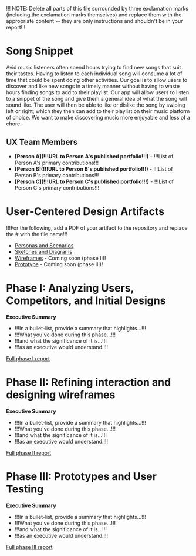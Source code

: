 !!! NOTE: Delete all parts of this file surrounded by three exclamation marks (including the exclamation marks themselves) and replace them with the appropriate content -- they are only instructions and shouldn't be in your report!!!

# Song Snippet

Avid music listeners often spend hours trying to find new songs that suit their tastes. Having to listen to each individual song will consume a lot of time that could be spent doing other activities. Our goal is to allow users to discover and like new songs in a timely manner without having to waste hours finding songs to add to their playlist. Our app will allow users to listen to a snippet of the song and give them a general idea of what the song will sound like. The user will then be able to like or dislike the song by swiping left or right; which they then can add to their playlist on their music platform of choice. We want to make discovering music more enjoyable and less of a chore. 

## UX Team Members

* **[Person A](!!!URL to Person A's published portfolio!!!)** - !!!List of Person A's primary contributions!!!
* **[Person B](!!!URL to Person B's published portfolio!!!)** - !!!List of Person B's primary contributions!!!
* **[Person C](!!!URL to Person C's published portfolio!!!)** - !!!List of Person C's primary contributions!!!

# User-Centered Design Artifacts
 
!!!For the following, add a PDF of your artifact to the repository and replace the # with the file name!!!
* [Personas and Scenarios](personas/)
* [Sketches and Diagrams](sketches/)
* [Wireframes](#) - Coming soon (phase II)!
* [Prototype](#) - Coming soon (phase III)!

# Phase I: Analyzing Users, Competitors, and Initial Designs

**Executive Summary**

* !!!In a bullet-list, provide a summary that highlights...!!!
* !!!What you've done during this phase...!!!
* !!!and what the significance of it is...!!!
* !!!as an executive would understand.!!!

[Full phase I report](phaseI/)

# Phase II: Refining interaction and designing wireframes

**Executive Summary**

* !!!In a bullet-list, provide a summary that highlights...!!!
* !!!What you've done during this phase...!!!
* !!!and what the significance of it is...!!!
* !!!as an executive would understand.!!!

[Full phase II report](phaseII/)

# Phase III: Prototypes and User Testing

**Executive Summary**

* !!!In a bullet-list, provide a summary that highlights...!!!
* !!!What you've done during this phase...!!!
* !!!and what the significance of it is...!!!
* !!!as an executive would understand.!!!

[Full phase III report](phaseIII/)
